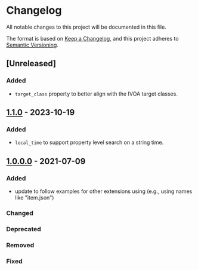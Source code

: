 # Changelog
All notable changes to this project will be documented in this file.

The format is based on [Keep a Changelog](https://keepachangelog.com/en/1.0.0/),
and this project adheres to [Semantic Versioning](https://semver.org/spec/v2.0.0.html).

## \[Unreleased\]
### Added
- `target_class` property to better align with the IVOA target classes.

## [1.1.0](https://github.com/stac-extensions/ssys/releases/tag/v1.1.0) - 2023-10-19

### Added
- `local_time` to support property level search on a string time.

## [1.0.0.0](https://github.com/stac-extensions/ssys/releases/tag/1.0.0) - 2021-07-09
### Added
- update to follow examples for other extensions using (e.g., using names like "item.json")
### Changed

### Deprecated

### Removed

### Fixed
